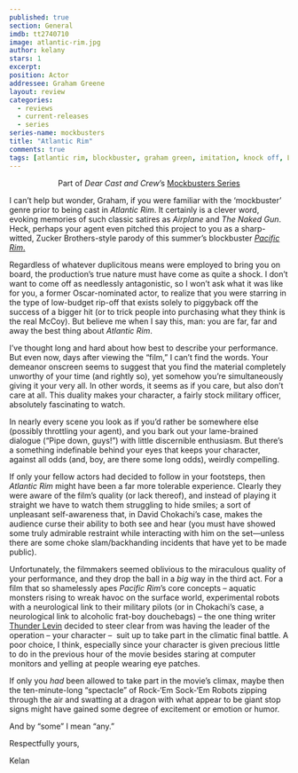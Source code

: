 ```yaml
---
published: true
section: General
imdb: tt2740710
image: atlantic-rim.jpg
author: kelany
stars: 1 
excerpt: 
position: Actor
addressee: Graham Greene
layout: review
categories: 
  - reviews
  - current-releases
  - series
series-name: mockbusters
title: "Atlantic Rim"
comments: true
tags: [atlantic rim, blockbuster, graham green, imitation, knock off, Letters, mockbuster, pcific rim, ripoff]
---
```

<p style="text-align:center;">Part of <em>Dear Cast and Crew</em>&#8217;s <a href="/events/2013/9/12/mockbuster-series.html">Mockbusters Series</a></p>
<p>I can&#8217;t help but wonder, Graham, if you were familiar with the &#8216;mockbuster&#8217; genre prior to being cast in <em>Atlantic Rim</em>. It certainly is a clever word, evoking memories of such classic satires as <em>Airplane</em> and <em>The Naked Gun</em>. Heck, perhaps your agent even pitched this project to you as a sharp-witted, Zucker Brothers-style parody of this summer&rsquo;s blockbuster <a href="/letters/2013/7/11/pacific-rim.html"><em>Pacific Rim</em>.</a></p>
<p>Regardless of whatever duplicitous means were employed to bring you on board, the production&#8217;s true nature must have come as quite a shock. I don&#8217;t want to come off as needlessly antagonistic, so I won&#8217;t ask what it was like for you, a former Oscar-nominated actor, to realize that you were starring in the type of low-budget rip-off that exists solely to piggyback off the success of a bigger hit (or to trick people into purchasing what they think is the real McCoy). But believe me when I say this, man: you are far, far and away the best thing about <em>Atlantic Rim</em>.</p>
<p>I&#8217;ve thought long and hard about how best to describe your performance. But even now, days after viewing the &ldquo;film,&rdquo; I can&rsquo;t find the words. Your demeanor onscreen seems to suggest that you find the material completely unworthy of your time (and rightly so), yet somehow you&#8217;re simultaneously giving it your very all. In other words, it seems as if you care, but also don&#8217;t care at all. This duality makes your character, a fairly stock military officer, absolutely fascinating to watch.</p>
<p>In nearly every scene you look as if you&#8217;d rather be somewhere else (possibly throttling your agent), and you bark out your lame-brained dialogue (&#8220;Pipe down, guys!&#8221;) with little discernible enthusiasm. But there&#8217;s a something indefinable behind your eyes that keeps your character, against all odds (and, boy, are there some long odds), weirdly compelling.</p>
<p>If only your fellow actors had decided to follow in your footsteps, then <em>Atlantic Rim</em> might have been a far more tolerable experience. Clearly they were aware of the film&#8217;s quality (or lack thereof), and instead of playing it straight we have to watch them struggling to hide smiles; a sort of unpleasant self-awareness that, in David Chokachi&#8217;s case, makes the audience curse their ability to both see and hear (you must have showed some truly admirable restraint while interacting with him on the set&mdash;unless there are some choke slam/backhanding incidents that have yet to be made public).</p>
<p>Unfortunately, the filmmakers seemed oblivious to the miraculous quality of your performance, and they drop the ball in a <em>big</em> way in the third act. For a film that so shamelessly apes <em>Pacific Rim</em>&#8217;s core concepts &ndash; aquatic monsters rising to wreak havoc on the surface world, experimental robots with a neurological link to their military pilots (or in Chokachi&#8217;s case, a neurological link to alcoholic frat-boy douchebags) &ndash; the one thing writer <a href="/letters/2013/7/17/sharknado.html">Thunder Levin</a> decided to steer clear from was having the leader of the operation &ndash; your character &ndash; &nbsp;suit up to take part in the climatic final battle. A poor choice, I think, especially since your character is given precious little to do in the previous hour of the movie besides staring at computer monitors and yelling at people wearing eye patches.</p>
<p>If only you <em>had</em> been allowed to take part in the movie&#8217;s climax, maybe then the ten-minute-long &#8220;spectacle&#8221; of Rock-&#8216;Em Sock-&lsquo;Em Robots zipping through the air and swatting at a dragon with what appear to be giant stop signs might have gained some degree of excitement or emotion or humor.</p>
<p>And by &ldquo;some&rdquo; I mean &ldquo;any.&rdquo;</p>
<p>Respectfully yours,</p>
<p>Kelan</p>
